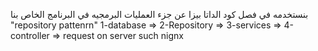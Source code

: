 بنستخدمه في فصل كود الداتا بيزا
عن جزء العمليات البرمجيه في البرنامج الخاص بنا
"repository pattenrn"
1-database => 2-Repository => 3-services => 4-controller => request on server such nignx
